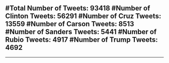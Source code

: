 #Total Number of Tweets: 93418 
#Number of Clinton Tweets: 56291
#Number of Cruz Tweets: 13559
#Number of Carson Tweets: 8513
#Number of Sanders Tweets: 5441
#Number of Rubio Tweets: 4917
#Number of Trump Tweets: 4692
---
---
